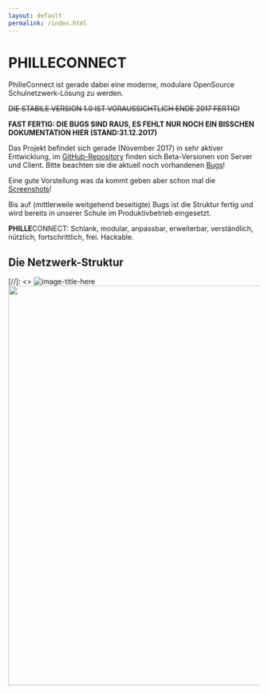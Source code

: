 ```yaml
---
layout: default
permalink: /index.html
---
```


# **PHILLE**CONNECT

PhilleConnect ist gerade dabei eine moderne, modulare OpenSource Schulnetzwerk-Lösung zu werden.

~~DIE STABILE VERSION 1.0 IST VORAUSSICHTLICH ENDE 2017 FERTIG!~~

**FAST FERTIG: DIE BUGS SIND RAUS, ES FEHLT NUR NOCH EIN BISSCHEN DOKUMENTATION HIER (STAND:31.12.2017)**

Das Projekt befindet sich gerade (November 2017) in sehr aktiver Entwicklung, im [GitHub-Repository](https://github.com/philleconnect/) finden sich Beta-Versionen von Server und Client. Bitte beachten sie die aktuell noch vorhandenen [Bugs](https://github.com/philleconnect/ServerContainers/issues)!

Eine gute Vorstellung was da kommt geben aber schon mal die [Screenshots](/allgemeines/screenshots)!

Bis auf (mittlerweile weitgehend beseitigte) Bugs ist die Struktur fertig und wird bereits in unserer Schule im Produktivbetrieb eingesetzt.

**PHILLE**CONNECT: Schlank, modular, anpassbar, erweiterbar, verständlich, nützlich, fortschrittlich, frei. Hackable.

## Die Netzwerk-Struktur

[//]: <> ![image-title-here]({{baseurl}}/assets/images/architecture.png)
<img src="{{baseurl}}/assets/images/architecture.png" width="800px" />
